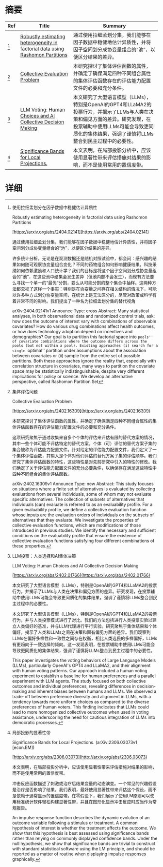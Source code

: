 # 摘要

| Ref | Title | Summary |
| --- | --- | --- |
| [^1] | [Robustly estimating heterogeneity in factorial data using Rashomon Partitions](https://arxiv.org/abs/2404.02141) | 通过使用拉细孟划分集，我们能够在因子数据中稳健地估计异质性，并将因子空间划分成协变量组合的“池”，以便区分结果的差异。 |
| [^2] | [Collective Evaluation Problem](https://arxiv.org/abs/2402.16309) | 本研究探讨了集体评估函数的属性，并确定了确保满足四种不同组合属性的集体评估函数存在的评估能力配置文件的必要和充分条件。 |
| [^3] | [LLM Voting: Human Choices and AI Collective Decision Making](https://arxiv.org/abs/2402.01766) | 本文研究了大型语言模型（LLMs），特别是OpenAI的GPT4和LLaMA2的投票行为，并揭示了LLMs与人类在决策和偏见方面的差异。研究发现，在投票辅助中使用LLMs可能会导致更同质化的集体结果，强调了谨慎将LLMs整合到民主过程中的必要性。 |
| [^4] | [Significance Bands for Local Projections.](http://arxiv.org/abs/2306.03073) | 本文表明，在局部投影分析中，应该使用显著性带来评估措施对结果的影响，而不是使用常用的置信度带。 |

# 详细

[^1]: 使用拉细孟划分在因子数据中稳健估计异质性

    Robustly estimating heterogeneity in factorial data using Rashomon Partitions

    [https://arxiv.org/abs/2404.02141](https://arxiv.org/abs/2404.02141)

    通过使用拉细孟划分集，我们能够在因子数据中稳健地估计异质性，并将因子空间划分成协变量组合的“池”，以便区分结果的差异。

    

    许多统计分析，无论是在观测数据还是随机对照试验中，都会问：感兴趣的结果如何随可观察协变量组合变化？不同的药物组合如何影响健康结果，科技采纳如何依赖激励和人口统计学？我们的目标是将这个因子空间划分成协变量组合的“池”，在这些池中结果会发生差异（但池内部不会发生），而现有方法要么寻找一个单一的“最优”分割，要么从可能分割的整个集合中抽样。这两种方法都忽视了这样一个事实：特别是在协变量之间存在相关结构的情况下，可能以许多种方式划分协变量空间，在统计上是无法区分的，尽管对政策或科学有着非常不同的影响。我们提出了一种名为拉细孟划分集的替代视角

    arXiv:2404.02141v1 Announce Type: cross  Abstract: Many statistical analyses, in both observational data and randomized control trials, ask: how does the outcome of interest vary with combinations of observable covariates? How do various drug combinations affect health outcomes, or how does technology adoption depend on incentives and demographics? Our goal is to partition this factorial space into ``pools'' of covariate combinations where the outcome differs across the pools (but not within a pool). Existing approaches (i) search for a single ``optimal'' partition under assumptions about the association between covariates or (ii) sample from the entire set of possible partitions. Both these approaches ignore the reality that, especially with correlation structure in covariates, many ways to partition the covariate space may be statistically indistinguishable, despite very different implications for policy or science. We develop an alternative perspective, called Rashomon Partition Set
    
[^2]: 集体评估问题

    Collective Evaluation Problem

    [https://arxiv.org/abs/2402.16309](https://arxiv.org/abs/2402.16309)

    本研究探讨了集体评估函数的属性，并确定了确保满足四种不同组合属性的集体评估函数存在的评估能力配置文件的必要和充分条件。

    

    这项研究聚焦于通过收集来自多个个体的评估来评估有限的替代方案的情况，其中一些个体可能不评估特定的替代方案。个体（可）评估的替代方案子集的集合被称为评估能力配置文件。针对给定的评估能力配置文件，我们定义了一个集体评估函数，其输入是个体对他们评估的替代方案子集的评估顺序。我们研究了集体评估函数的特性，这些特性是对先前研究中引入的特性的修改。我们确定了关于评估能力配置文件的充分必要条件，以确保存在满足这些特性中四种不同组合的集体评估函数。

    arXiv:2402.16309v1 Announce Type: new  Abstract: This study focuses on situations where a finite set of alternatives is evaluated by collecting evaluations from several individuals, some of whom may not evaluate specific alternatives. The collection of subsets of alternatives that individuals (can) evaluate is referred to as an evaluability profile. For a given evaluability profile, we define a collective evaluation function whose inputs are the evaluation orders of individuals on the subsets of alternatives that they evaluate. We investigate the properties of collective evaluation functions, which are modifications of those introduced in previous studies. We identify the necessary and sufficient conditions on the evaluability profile that ensure the existence of collective evaluation functions satisfying four different combinations of these properties.
    
[^3]: LLM投票：人类选择和AI集体决策

    LLM Voting: Human Choices and AI Collective Decision Making

    [https://arxiv.org/abs/2402.01766](https://arxiv.org/abs/2402.01766)

    本文研究了大型语言模型（LLMs），特别是OpenAI的GPT4和LLaMA2的投票行为，并揭示了LLMs与人类在决策和偏见方面的差异。研究发现，在投票辅助中使用LLMs可能会导致更同质化的集体结果，强调了谨慎将LLMs整合到民主过程中的必要性。

    

    本文研究了大型语言模型（LLMs），特别是OpenAI的GPT4和LLaMA2的投票行为，并与人类投票模式进行了对比。我们的方法包括进行人类投票实验以建立人类偏好的基准，并与LLM代理进行平行实验。研究聚焦于集体结果和个体偏好，揭示了人类和LLMs之间在决策和固有偏见方面的差异。我们观察到LLMs在偏好多样性和一致性之间存在权衡，相比人类选民的多样偏好，LLMs有更趋向于一致选择的倾向。这一发现表明，在投票辅助中使用LLMs可能会导致更同质化的集体结果，强调了谨慎将LLMs整合到民主过程中的必要性。

    This paper investigates the voting behaviors of Large Language Models (LLMs), particularly OpenAI's GPT4 and LLaMA2, and their alignment with human voting patterns. Our approach included a human voting experiment to establish a baseline for human preferences and a parallel experiment with LLM agents. The study focused on both collective outcomes and individual preferences, revealing differences in decision-making and inherent biases between humans and LLMs. We observed a trade-off between preference diversity and alignment in LLMs, with a tendency towards more uniform choices as compared to the diverse preferences of human voters. This finding indicates that LLMs could lead to more homogenized collective outcomes when used in voting assistance, underscoring the need for cautious integration of LLMs into democratic processes.
    
[^4]: 局部投影的显著性带

    Significance Bands for Local Projections. (arXiv:2306.03073v1 [econ.EM])

    [http://arxiv.org/abs/2306.03073](http://arxiv.org/abs/2306.03073)

    本文表明，在局部投影分析中，应该使用显著性带来评估措施对结果的影响，而不是使用常用的置信度带。

    

    冲击反应函数描述了刺激或治疗后结果变量的动态演变。一个常见的兴趣假设是治疗是否影响了结果。我们表明，最好使用显著性带来评估这个假设，而不是依赖于通常显示的置信度带。在零假设下，我们展示了使用LM原则可以使用标准统计软件轻松构建显著性带，并且在图形化显示冲击反应时应当作为常规报告。

    An impulse response function describes the dynamic evolution of an outcome variable following a stimulus or treatment. A common hypothesis of interest is whether the treatment affects the outcome. We show that this hypothesis is best assessed using significance bands rather than relying on commonly displayed confidence bands. Under the null hypothesis, we show that significance bands are trivial to construct with standard statistical software using the LM principle, and should be reported as a matter of routine when displaying impulse responses graphically.
    


